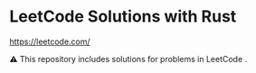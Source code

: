 # LeetCode Solutions with Rust

https://leetcode.com/

:warning: This repository includes solutions for problems in LeetCode .

